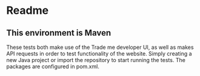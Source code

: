 # Readme

## This environment is Maven
These tests both make use of the Trade me developer UI, as well as makes API requests in order to test functionality of the website.
Simply creating a new Java project or import the repository to start running the tests. The packages are configured in pom.xml.